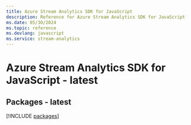 ```yaml
---
title: Azure Stream Analytics SDK for JavaScript
description: Reference for Azure Stream Analytics SDK for JavaScript
ms.date: 05/30/2024
ms.topic: reference
ms.devlang: javascript
ms.service: stream-analytics
---
```

# Azure Stream Analytics SDK for JavaScript - latest
## Packages - latest
[!INCLUDE [packages](stream-analytics-index.md)]